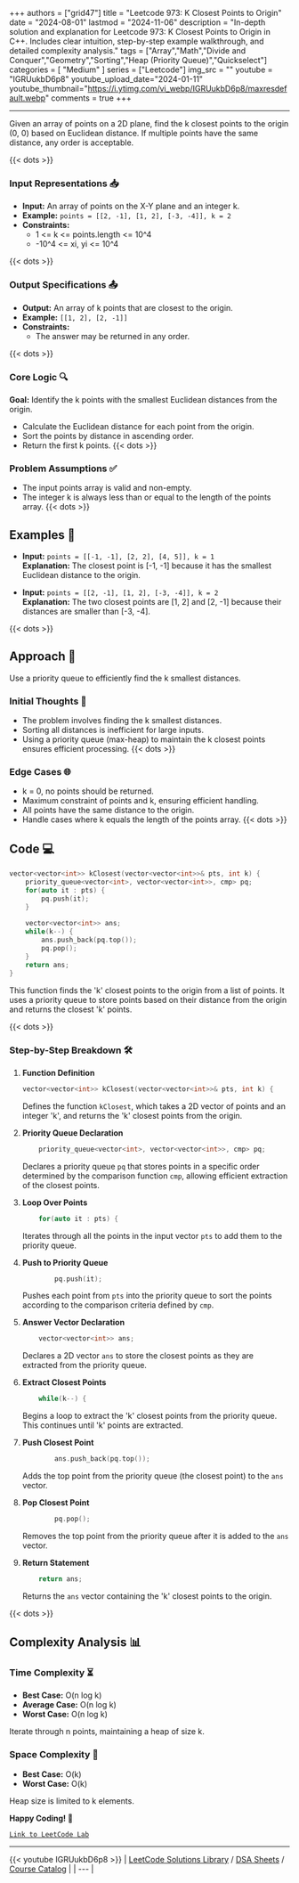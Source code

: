 
+++
authors = ["grid47"]
title = "Leetcode 973: K Closest Points to Origin"
date = "2024-08-01"
lastmod = "2024-11-06"
description = "In-depth solution and explanation for Leetcode 973: K Closest Points to Origin in C++. Includes clear intuition, step-by-step example walkthrough, and detailed complexity analysis."
tags = ["Array","Math","Divide and Conquer","Geometry","Sorting","Heap (Priority Queue)","Quickselect"]
categories = [
    "Medium"
]
series = ["Leetcode"]
img_src = ""
youtube = "IGRUukbD6p8"
youtube_upload_date="2024-01-11"
youtube_thumbnail="https://i.ytimg.com/vi_webp/IGRUukbD6p8/maxresdefault.webp"
comments = true
+++



---
Given an array of points on a 2D plane, find the k closest points to the origin (0, 0) based on Euclidean distance. If multiple points have the same distance, any order is acceptable.
<!--more-->
{{< dots >}}
### Input Representations 📥
- **Input:** An array of points on the X-Y plane and an integer k.
- **Example:** `points = [[2, -1], [1, 2], [-3, -4]], k = 2`
- **Constraints:**
	- 1 <= k <= points.length <= 10^4
	- -10^4 <= xi, yi <= 10^4

{{< dots >}}
### Output Specifications 📤
- **Output:** An array of k points that are closest to the origin.
- **Example:** `[[1, 2], [2, -1]]`
- **Constraints:**
	- The answer may be returned in any order.

{{< dots >}}
### Core Logic 🔍
**Goal:** Identify the k points with the smallest Euclidean distances from the origin.

- Calculate the Euclidean distance for each point from the origin.
- Sort the points by distance in ascending order.
- Return the first k points.
{{< dots >}}
### Problem Assumptions ✅
- The input points array is valid and non-empty.
- The integer k is always less than or equal to the length of the points array.
{{< dots >}}
## Examples 🧩
- **Input:** `points = [[-1, -1], [2, 2], [4, 5]], k = 1`  \
  **Explanation:** The closest point is [-1, -1] because it has the smallest Euclidean distance to the origin.

- **Input:** `points = [[2, -1], [1, 2], [-3, -4]], k = 2`  \
  **Explanation:** The two closest points are [1, 2] and [2, -1] because their distances are smaller than [-3, -4].

{{< dots >}}
## Approach 🚀
Use a priority queue to efficiently find the k smallest distances.

### Initial Thoughts 💭
- The problem involves finding the k smallest distances.
- Sorting all distances is inefficient for large inputs.
- Using a priority queue (max-heap) to maintain the k closest points ensures efficient processing.
{{< dots >}}
### Edge Cases 🌐
- k = 0, no points should be returned.
- Maximum constraint of points and k, ensuring efficient handling.
- All points have the same distance to the origin.
- Handle cases where k equals the length of the points array.
{{< dots >}}
## Code 💻
```cpp
vector<vector<int>> kClosest(vector<vector<int>>& pts, int k) {
    priority_queue<vector<int>, vector<vector<int>>, cmp> pq;
    for(auto it : pts) {
        pq.push(it);
    }
    
    vector<vector<int>> ans;
    while(k--) {
        ans.push_back(pq.top());
        pq.pop();
    }
    return ans;
}
```

This function finds the 'k' closest points to the origin from a list of points. It uses a priority queue to store points based on their distance from the origin and returns the closest 'k' points.

{{< dots >}}
### Step-by-Step Breakdown 🛠️
1. **Function Definition**
	```cpp
	vector<vector<int>> kClosest(vector<vector<int>>& pts, int k) {
	```
	Defines the function `kClosest`, which takes a 2D vector of points and an integer 'k', and returns the 'k' closest points from the origin.

2. **Priority Queue Declaration**
	```cpp
	    priority_queue<vector<int>, vector<vector<int>>, cmp> pq;
	```
	Declares a priority queue `pq` that stores points in a specific order determined by the comparison function `cmp`, allowing efficient extraction of the closest points.

3. **Loop Over Points**
	```cpp
	    for(auto it : pts) {
	```
	Iterates through all the points in the input vector `pts` to add them to the priority queue.

4. **Push to Priority Queue**
	```cpp
	        pq.push(it);
	```
	Pushes each point from `pts` into the priority queue to sort the points according to the comparison criteria defined by `cmp`.

5. **Answer Vector Declaration**
	```cpp
	    vector<vector<int>> ans;
	```
	Declares a 2D vector `ans` to store the closest points as they are extracted from the priority queue.

6. **Extract Closest Points**
	```cpp
	    while(k--) {
	```
	Begins a loop to extract the 'k' closest points from the priority queue. This continues until 'k' points are extracted.

7. **Push Closest Point**
	```cpp
	        ans.push_back(pq.top());
	```
	Adds the top point from the priority queue (the closest point) to the `ans` vector.

8. **Pop Closest Point**
	```cpp
	        pq.pop();
	```
	Removes the top point from the priority queue after it is added to the `ans` vector.

9. **Return Statement**
	```cpp
	    return ans;
	```
	Returns the `ans` vector containing the 'k' closest points to the origin.

{{< dots >}}
## Complexity Analysis 📊
### Time Complexity ⏳
- **Best Case:** O(n log k)
- **Average Case:** O(n log k)
- **Worst Case:** O(n log k)

Iterate through n points, maintaining a heap of size k.

### Space Complexity 💾
- **Best Case:** O(k)
- **Worst Case:** O(k)

Heap size is limited to k elements.

**Happy Coding! 🎉**


[`Link to LeetCode Lab`](https://leetcode.com/problems/k-closest-points-to-origin/description/)

---
{{< youtube IGRUukbD6p8 >}}
| [LeetCode Solutions Library](https://grid47.xyz/leetcode/) / [DSA Sheets](https://grid47.xyz/sheets/) / [Course Catalog](https://grid47.xyz/courses/) |
| --- |
